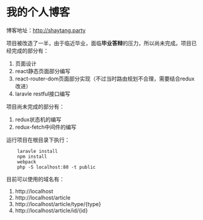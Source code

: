 # 我的个人博客

博客地址：http://shaytang.party

项目被改造了一半，由于临近毕业，面临**毕业答辩**的压力，所以尚未完成。项目已经完成的部分有：

1. 页面设计
2. react静态页面部分编写
3. react-router-dom页面部分实现（不过当时路由规划不合理，需要结合redux改进）
4. laravle restful接口编写

项目尚未完成的部分有：
1. redux状态机的编写
2. redux-fetch中间件的编写

运行项目在根目录下执行：
```
    laravle install
    npm install
    webpack
    php -S localhost:80 -t public
```

目前可以使用的域名有：
1. http://localhost
2. http://localhost/article
3. http://localhost/article/type/{type}
4. http://localhost/article/id/{id}
